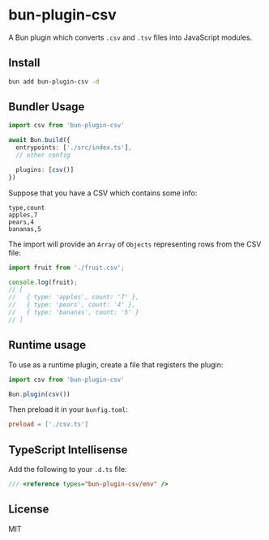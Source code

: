 # bun-plugin-csv

A Bun plugin which converts `.csv` and `.tsv` files into JavaScript modules.

## Install

```bash
bun add bun-plugin-csv -d
```

## Bundler Usage

```ts
import csv from 'bun-plugin-csv'

await Bun.build({
  entrypoints: ['./src/index.ts'],
  // other config

  plugins: [csv()]
})
```

Suppose that you have a CSV which contains some info:

```csv
type,count
apples,7
pears,4
bananas,5
```

The import will provide an `Array` of `Objects` representing rows from the CSV file:

```ts
import fruit from './fruit.csv';

console.log(fruit);
// [
//   { type: 'apples', count: '7' },
//   { type: 'pears', count: '4' },
//   { type: 'bananas', count: '5' }
// ]
```

## Runtime usage

To use as a runtime plugin, create a file that registers the plugin:

```ts
import csv from 'bun-plugin-csv'

Bun.plugin(csv())
```

Then preload it in your `bunfig.toml`:

```toml
preload = ['./csv.ts']
```

## TypeScript Intellisense

Add the following to your `.d.ts` file:

```ts
/// <reference types="bun-plugin-csv/env" />
```

## License

MIT
